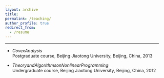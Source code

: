 ```yaml
---
layout: archive
title:  
permalink: /teaching/
author_profile: true
redirect_from:
  - /resume
---
```


---

 * $Covex Analysis$ <br>
 Postgraduate course, Beijing Jiaotong University, Beijing, China, 2013
 
* $Theory and Algorithms on Nonlinear Programming$ <br>
Undergraduate course, Beijing Jiaotong University, Beijing, China, 2012
